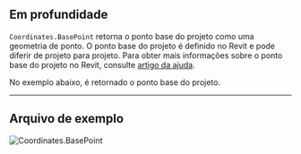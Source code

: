 ## Em profundidade
`Coordinates.BasePoint` retorna o ponto base do projeto como uma geometria de ponto. O ponto base do projeto é definido no Revit e pode diferir de projeto para projeto. Para obter mais informações sobre o ponto base do projeto no Revit, consulte [artigo da ajuda](https://help.autodesk.com/view/RVT/2025/PTB/?guid=GUID-30D76259-CC67-4498-B06B-91F7517F9B65).

No exemplo abaixo, é retornado o ponto base do projeto.

___
## Arquivo de exemplo

![Coordinates.BasePoint](./Revit.Elements.Coordinates.BasePoint_img.jpg)
